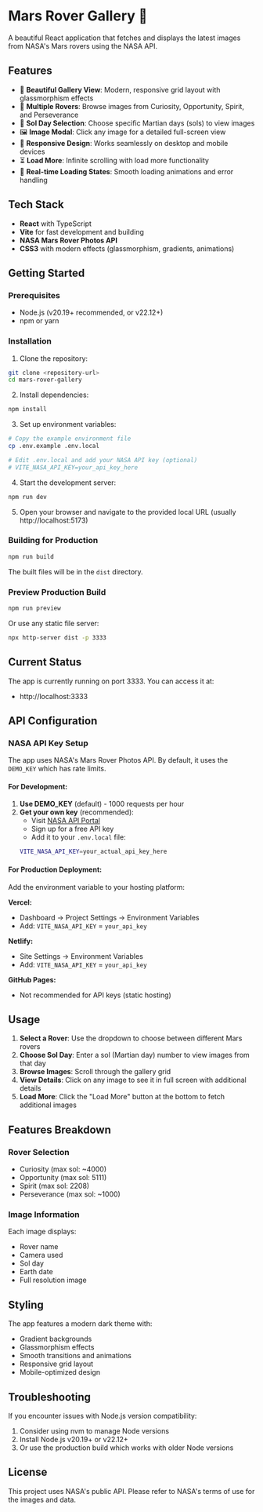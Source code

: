 # Mars Rover Gallery 🚀

A beautiful React application that fetches and displays the latest images from NASA's Mars rovers using the NASA API.

## Features

- 🎨 **Beautiful Gallery View**: Modern, responsive grid layout with glassmorphism effects
- 🤖 **Multiple Rovers**: Browse images from Curiosity, Opportunity, Spirit, and Perseverance
- 📅 **Sol Day Selection**: Choose specific Martian days (sols) to view images
- 🖼️ **Image Modal**: Click any image for a detailed full-screen view
- 📱 **Responsive Design**: Works seamlessly on desktop and mobile devices
- ⏳ **Load More**: Infinite scrolling with load more functionality
- 🔄 **Real-time Loading States**: Smooth loading animations and error handling

## Tech Stack

- **React** with TypeScript
- **Vite** for fast development and building
- **NASA Mars Rover Photos API**
- **CSS3** with modern effects (glassmorphism, gradients, animations)

## Getting Started

### Prerequisites

- Node.js (v20.19+ recommended, or v22.12+)
- npm or yarn

### Installation

1. Clone the repository:
```bash
git clone <repository-url>
cd mars-rover-gallery
```

2. Install dependencies:
```bash
npm install
```

3. Set up environment variables:
```bash
# Copy the example environment file
cp .env.example .env.local

# Edit .env.local and add your NASA API key (optional)
# VITE_NASA_API_KEY=your_api_key_here
```

4. Start the development server:
```bash
npm run dev
```

5. Open your browser and navigate to the provided local URL (usually http://localhost:5173)

### Building for Production

```bash
npm run build
```

The built files will be in the `dist` directory.

### Preview Production Build

```bash
npm run preview
```

Or use any static file server:
```bash
npx http-server dist -p 3333
```

## Current Status

The app is currently running on port 3333. You can access it at:
- http://localhost:3333

## API Configuration

### NASA API Key Setup

The app uses NASA's Mars Rover Photos API. By default, it uses the `DEMO_KEY` which has rate limits.

#### For Development:
1. **Use DEMO_KEY** (default) - 1000 requests per hour
2. **Get your own key** (recommended):
   - Visit [NASA API Portal](https://api.nasa.gov/)
   - Sign up for a free API key
   - Add it to your `.env.local` file:
   ```bash
   VITE_NASA_API_KEY=your_actual_api_key_here
   ```

#### For Production Deployment:
Add the environment variable to your hosting platform:

**Vercel:**
- Dashboard → Project Settings → Environment Variables
- Add: `VITE_NASA_API_KEY` = `your_api_key`

**Netlify:**
- Site Settings → Environment Variables  
- Add: `VITE_NASA_API_KEY` = `your_api_key`

**GitHub Pages:**
- Not recommended for API keys (static hosting)

## Usage

1. **Select a Rover**: Use the dropdown to choose between different Mars rovers
2. **Choose Sol Day**: Enter a sol (Martian day) number to view images from that day
3. **Browse Images**: Scroll through the gallery grid
4. **View Details**: Click on any image to see it in full screen with additional details
5. **Load More**: Click the "Load More" button at the bottom to fetch additional images

## Features Breakdown

### Rover Selection
- Curiosity (max sol: ~4000)
- Opportunity (max sol: 5111)
- Spirit (max sol: 2208)  
- Perseverance (max sol: ~1000)

### Image Information
Each image displays:
- Rover name
- Camera used
- Sol day
- Earth date
- Full resolution image

## Styling

The app features a modern dark theme with:
- Gradient backgrounds
- Glassmorphism effects
- Smooth transitions and animations
- Responsive grid layout
- Mobile-optimized design

## Troubleshooting

If you encounter issues with Node.js version compatibility:
1. Consider using nvm to manage Node versions
2. Install Node.js v20.19+ or v22.12+
3. Or use the production build which works with older Node versions

## License

This project uses NASA's public API. Please refer to NASA's terms of use for the images and data.
